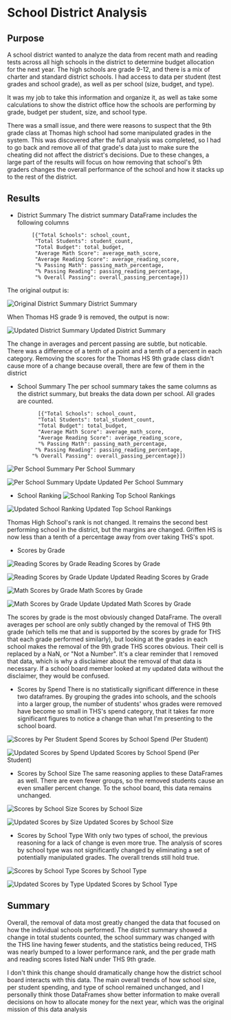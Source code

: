 # School District Analysis

## Purpose
A school district wanted to analyze the data from recent math and reading tests across all high schools in the district to determine budget allocation for the next year. The high schools are grade 9-12, and there is a mix of charter and standard district schools. I had access to data per student (test grades and school grade), as well as per school (size, budget, and type). 

It was my job to take this information and organize it, as well as take some calculations to show the district office how the schools are performing by grade, budget per student, size, and school type. 

There was a small issue, and there were reasons to suspect that the 9th grade class at Thomas high school had some manipulated grades in the system. This was discovered after the full analysis was completed, so I had to go back and remove all of that grade's data just to make sure the cheating did not affect the district's decisions. Due to these changes, a large part of the results will focus on how removing that school's 9th graders changes the overall performance of the school and how it stacks up to the rest of the district. 

## Results

* District Summary
The district summary DataFrame includes the following columns 
```district_summary_df = pd.DataFrame(
        [{"Total Schools": school_count,
         "Total Students": student_count,
         "Total Budget": total_budget,
         "Average Math Score": average_math_score,
         "Average Reading Score": average_reading_score,
         "% Passing Math": passing_math_percentage,
         "% Passing Reading": passing_reading_percentage,
         "% Overall Passing": overall_passing_percentage}])
 ```
 The original output is:

![Original District Summary](https://github.com/caseykotowski/School_District_Analysis/blob/main/Resources/district_summary_df.png)
District Summary

When Thomas HS grade 9 is removed, the output is now:
 
 ![Updated District Summary](https://github.com/caseykotowski/School_District_Analysis/blob/main/Resources/district_summary_df_change.png)
 Updated District Summary
 
 The change in averages and percent passing are subtle, but noticable. There was a difference of a tenth of a point and a tenth of a percent in each category. Removing the scores for the Thomas HS 9th grade class didn't cause more of a change because overall, there are few of them in the district

* School Summary
The per school summary takes the same columns as the district summary, but breaks the data down per school. All grades are counted. 
```district_summary_df = pd.DataFrame(
          [{"Total Schools": school_count, 
          "Total Students": total_student_count, 
          "Total Budget": total_budget,
          "Average Math Score": average_math_score, 
          "Average Reading Score": average_reading_score,
          "% Passing Math": passing_math_percentage,
         "% Passing Reading": passing_reading_percentage,
        "% Overall Passing": overall_passing_percentage}])
```
![Per School Summary](https://github.com/caseykotowski/School_District_Analysis/blob/main/Resources/per_school_summary_df.png)
Per School Summary

![Per School Summary Update](https://github.com/caseykotowski/School_District_Analysis/blob/main/Resources/per_school_summary_df_update.png)
Updated Per School Summary

* School Ranking
![School Ranking](https://github.com/caseykotowski/School_District_Analysis/blob/main/Resources/school_rank_df.png)
Top School Rankings

![Updated School Ranking](https://github.com/caseykotowski/School_District_Analysis/blob/main/Resources/school_rank_df_update.png)
Updated Top School Rankings

Thomas High School's rank is not changed. It remains the second best performing school in the district, but the margins are changed. Griffen HS is now less than a tenth of a percentage away from over taking THS's spot. 
* Scores by Grade

![Reading Scores by Grade](https://github.com/caseykotowski/School_District_Analysis/blob/main/Resources/reading_scores_by_grade.png)
Reading Scores by Grade

![Reading Scores by Grade Update](https://github.com/caseykotowski/School_District_Analysis/blob/main/Resources/reading_scores_by_grade_update.png)
Updated Reading Scores by Grade

![Math Scores by Grade](https://github.com/caseykotowski/School_District_Analysis/blob/main/Resources/math_scores_by_grade.png)
Math Scores by Grade

![Math Scores by Grade Update](https://github.com/caseykotowski/School_District_Analysis/blob/main/Resources/math_scores_by_grade_update.png)
Updated Math Scores by Grade

The scores by grade is the most obviously changed DataFrame. The overall averages per school are only subtly changed by the removal of THS 9th grade (which tells me that and is supported by the scores by grade for THS that each grade performed similarly), but looking at the grades in each school makes the removal of the 9th grade THS scores obvious. Their cell is replaced by a NaN, or "Not a Number". It's a clear reminder that I removed that data, which is why a disclaimer about the removal of that data is necessary. If a school board member looked at my updated data without the disclaimer, they would be confused. 
* Scores by Spend 
There is no statistically significant difference in these two dataframes. By grouping the grades into schools, and the schools into a larger group, the number of students' whos grades were removed have become so small in THS's spend category, that it takes far more significant figures to notice a change than what I'm presenting to the school board. 

![Scores by Per Student Spend](https://github.com/caseykotowski/School_District_Analysis/blob/main/Resources/scores_by_school_spend.png)
Scores by School Spend (Per Student)

![Updated Scores by Spend](https://github.com/caseykotowski/School_District_Analysis/blob/main/Resources/scores_by_school_spend_update.png)
Updated Scores by School Spend (Per Student)

* Scores by School Size
The same reasoning applies to these DataFrames as well. There are even fewer groups, so the removed students cause an even smaller percent change. To the school board, this data remains unchanged. 

![Scores by School Size](https://github.com/caseykotowski/School_District_Analysis/blob/main/Resources/scores_by_school_size.png)
Scores by School Size

![Updated Scores by Size](https://github.com/caseykotowski/School_District_Analysis/blob/main/Resources/scores_by_school_size_update.png)
Updated Scores by School Size

* Scores by School Type
With only two types of school, the previous reasoning for a lack of change is even more true. The analysis of scores by school type was not significantly changed by eliminating a set of potentially manipulated grades. The overall trends still hold true. 

![Scores by School Type](https://github.com/caseykotowski/School_District_Analysis/blob/main/Resources/scores_by_type.png)
Scores by School Type

![Updated Scores by Type](https://github.com/caseykotowski/School_District_Analysis/blob/main/Resources/scores_by_type_update.png)
Updated Scores by School Type

## Summary 

Overall, the removal of data most greatly changed the data that focused on how the individual schools performed. The district summary showed a change in total students counted, the school summary was changed with the THS line having fewer students, and the statistics being reduced, THS was nearly bumped to a lower performance rank, and the per grade math and reading scores listed NaN under THS 9th grade. 

I don't think this change should dramatically change how the district school board interacts with this data. The main overall trends of how school size, per student spending, and type of school remained unchanged, and I personally think those DataFrames show better information to make overall decisions on how to allocate money for the next year, which was the original mission of this data analysis 
